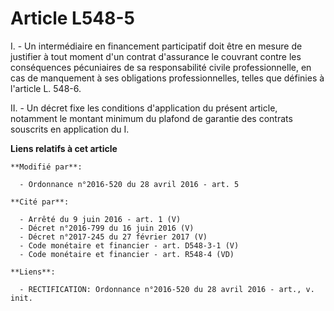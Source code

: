 # Article L548-5

I. - Un intermédiaire en financement participatif doit être en mesure de justifier à tout moment d'un contrat d'assurance le
couvrant contre les conséquences pécuniaires de sa responsabilité civile professionnelle, en cas de manquement à ses
obligations professionnelles, telles que définies à l'article L. 548-6.

II. - Un décret fixe les conditions d'application du présent article, notamment le montant minimum du plafond de garantie des
contrats souscrits en application du I.

**Liens relatifs à cet article**

	**Modifié par**:

	  - Ordonnance n°2016-520 du 28 avril 2016 - art. 5

	**Cité par**:

	  - Arrêté du 9 juin 2016 - art. 1 (V)
	  - Décret n°2016-799 du 16 juin 2016 (V)
	  - Décret n°2017-245 du 27 février 2017 (V)
	  - Code monétaire et financier - art. D548-3-1 (V)
	  - Code monétaire et financier - art. R548-4 (VD)

	**Liens**:

	  - RECTIFICATION: Ordonnance n°2016-520 du 28 avril 2016 - art., v. init.
